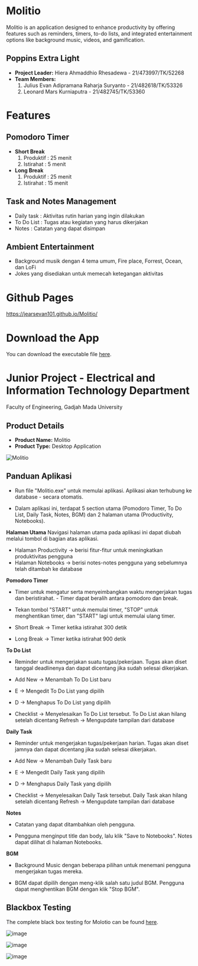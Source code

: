 # Molitio
Molitio is an application designed to enhance productivity by offering features such as reminders, timers, to-do lists, and integrated entertainment options like background music, videos, and gamification.

## Poppins Extra Light
- **Project Leader:** Hiera Ahmaddhio Rhesadewa - 21/473997/TK/52268
- **Team Members:**
  1. Julius Evan Adipramana Raharja Suryanto - 21/482618/TK/53326
  2. Leonard Mars Kurniaputra - 21/482745/TK/53360
     
# Features
## Pomodoro Timer
- **Short Break**
  1. Produktif : 25 menit
  2. Istirahat : 5 menit
- **Long Break**
  1. Produktif : 25 menit
  2. Istirahat : 15 menit
  
## Task and Notes Management
- Daily task : Aktivitas rutin harian yang ingin dilakukan 
- To Do List : Tugas atau kegiatan yang harus dikerjakan 
- Notes : Catatan yang dapat disimpan
  
## Ambient Entertainment
- Background musik dengan 4 tema umum, Fire place, Forrest, Ocean, dan LoFi
- Jokes yang disediakan untuk memecah ketegangan aktivitas
  
# Github Pages
https://jearsevan101.github.io/Molitio/

# Download the App
You can download the executable file [here](https://drive.google.com/file/d/1WafaGBeWaCkGsDNAXs3MBqbqweFoZ_ib/view?usp=sharing).

# Junior Project - Electrical and Information Technology Department
Faculty of Engineering, Gadjah Mada University

## Product Details
- **Product Name:** Molitio
- **Product Type:** Desktop Application

![Molitio](https://github.com/jearsevan101/Molitio/assets/111979263/91b83c47-8196-4c0e-a2ad-137c23a1c8ad)

## Panduan Aplikasi 
- Run file "Molitio.exe" untuk memulai aplikasi. Aplikasi akan terhubung ke database - secara otomatis. 
 
- Dalam aplikasi ini, terdapat 5 section utama (Pomodoro Timer, To Do List, Daily Task, Notes, BGM) dan 2 halaman utama (Productivity, Notebooks). 
 
**Halaman Utama** 
Navigasi halaman utama pada aplikasi ini dapat diubah melalui tombol di bagian atas aplikasi. 
 
- Halaman Productivity -> berisi fitur-fitur untuk meningkatkan produktivitas pengguna 
- Halaman Notebooks -> berisi notes-notes pengguna yang sebelumnya telah ditambah ke database 
 
**Pomodoro Timer** 
- Timer untuk mengatur serta menyeimbangkan waktu mengerjakan tugas dan beristirahat. - Timer dapat beralih antara pomodoro dan break. 
 
- Tekan tombol "START" untuk memulai timer, "STOP" untuk menghentikan timer, dan "START" lagi untuk memulai ulang timer. 
- Short Break -> Timer ketika istirahat 300 detik 
- Long Break -> Timer ketika istirahat 900 detik 
 
**To Do List** 
- Reminder untuk mengerjakan suatu tugas/pekerjaan. Tugas akan diset tanggal deadlinenya dan dapat dicentang jika sudah selesai dikerjakan. 
 
- Add New -> Menambah To Do List baru 
- E -> Mengedit To Do List yang dipilih 
- D	-> Menghapus To Do List yang dipilih 
- Checklist -> Menyelesaikan To Do List tersebut. To Do List akan hilang setelah dicentang Refresh -> Mengupdate tampilan dari database 
 
**Daily Task**
- Reminder untuk mengerjakan tugas/pekerjaan harian. Tugas akan diset jamnya dan dapat dicentang jika sudah selesai dikerjakan. 
 
- Add New -> Menambah Daily Task baru 
- E	-> Mengedit Daily Task yang dipilih 
- D -> Menghapus Daily Task yang dipilih 
- Checklist -> Menyelesaikan Daily Task tersebut. Daily Task akan hilang setelah dicentang Refresh -> Mengupdate tampilan dari database 
 
**Notes** 
- Catatan yang dapat ditambahkan oleh pengguna. 
 
- Pengguna menginput title dan body, lalu klik "Save to Notebooks". Notes dapat dilihat di halaman Notebooks. 
 
**BGM** 
- Background Music dengan beberapa pilihan untuk menemani pengguna mengerjakan tugas mereka. 
 
- BGM dapat dipilih dengan meng-klik salah satu judul BGM. Pengguna dapat menghentikan BGM dengan klik "Stop BGM". 

## Blackbox Testing 
The complete black box testing for Molotio can be found [here](https://docs.google.com/spreadsheets/d/13zjnwUZ_wwuC435n0sfShKNLg8HKb-tLMc837uJKnzI/edit?usp=sharing).

![image](https://github.com/jearsevan101/Molitio/assets/72289543/28e3ceea-fc38-4dc5-a780-da362a697ecd)

![image](https://github.com/jearsevan101/Molitio/assets/72289543/bd58fc58-fb27-4b65-81b9-5246783d2c4a)

![image](https://github.com/jearsevan101/Molitio/assets/72289543/b0c4f63e-558d-4b87-8dcf-807dae812d8a)
